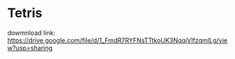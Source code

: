 # Tetris
dowmnload link: https://drive.google.com/file/d/1_FmdR7RYFNsTTtkoUK3NqqiVlfzqmlLg/view?usp=sharing
